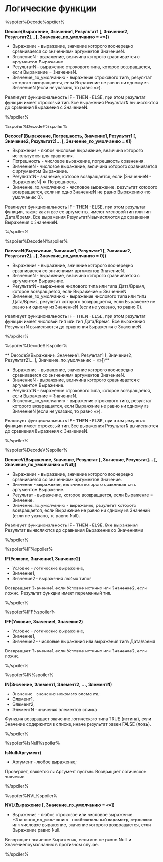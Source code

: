 # Логические функции

%spoiler%Decode%spoiler%

**Decode(Выражение, Значение1, Результат1 [, Значение2, Результат2]… [, Значение_по_умолчанию = «»])**

* Выражение - выражение, значение которого поочередно сравнивается со значениями аргументов ЗначениеN.
* ЗначениеN - выражение, величина которого сравнивается с аргументом Выражение.
* РезультатN - выражение строкового типа, которое возвращается, если Выражение = ЗначениеN.
* Значение_по_умолчанию - выражение строкового типа, результат которого возвращается, если Выражение не равно ни одному из ЗначениеN (если не указано, то равно «»).

Реализует функциональность IF - THEN - ELSE, при этом результат функции имеет строковый тип. Все выражения РезультатN вычисляются до сравнения Выражения с ЗначениеN.

%/spoiler%

%spoiler%DecodeF%spoiler%

**DecodeF(Выражение, Погрешность, Значение1, Результат1 [, Значение2, Результат2]… [, Значение_по_умолчанию = 0])**

* Выражение - любое числовое выражение, величина которого используется для сравнения.
* Погрешность - числовое выражение, погрешность сравнения.
* ЗначениеN - числовое выражение, величина которого сравнивается с аргументом Выражение.
* РезультатN - значение, которое возвращается, если |ЗначениеN - ВыражениеN| ⇐ Погрешность.
* Значение_по_умолчанию - числовое выражение, результат которого возвращается, если ни одно ЗначениеN не равно Выражению (по умолчанию 0). 

Реализует функциональность IF - THEN - ELSE, при этом результат функции, также как и все ее аргументы, имеют числовой тип или тип Дата/Время. Все выражения РезультатN вычисляются до сравнения Выражения с ЗначениеN. 

%/spoiler%

%spoiler%DecodeN%spoiler%

**DecodeN(Выражение, Значение1, Результат1 [, Значение2, Результат2]… [, Значение_по_умолчанию = 0])**

* Выражение - выражение, значение которого поочередно сравнивается со значениями аргументов ЗначениеN.
* ЗначениеN - выражение, величина которого сравнивается с аргументом Выражение.
* РезультатN - выражение числового типа или типа Дата/Время, которое возвращается, если Выражение = ЗначениеN.
* Значение_по_умолчанию - выражение числового типа или типа Дата/Время, результат которого возвращается, если Выражение не равно ни одному из ЗначениеN (если не указано, то равно 0). 

Реализует функциональность IF - THEN - ELSE, при этом результат функции имеет числовой тип или тип Дата/Время. Все выражения РезультатN вычисляются до сравнения Выражения с ЗначениеN. 

%/spoiler%

%spoiler%DecodeS%spoiler%

** DecodeS(Выражение, Значение1, Результат1 [, Значение2, Результат2]… [, Значение_по_умолчанию = «»])**

* Выражение - выражение, значение которого поочередно сравнивается со значениями аргументов ЗначениеN.
* ЗначениеN - выражение, величина которого сравнивается с аргументом Выражение.
* РезультатN - выражение строкового типа, которое возвращается, если Выражение = ЗначениеN.
* Значение_по_умолчанию - выражение строкового типа, результат которого возвращается, если Выражение не равно ни одному из ЗначениеN (если не указано, то равно «»). 

Реализует функциональность IF - THEN - ELSE, при этом результат функции имеет строковый тип. Все выражения РезультатN вычисляются до сравнения Выражения с ЗначениеN. 

%/spoiler%

%spoiler%DecodeV%spoiler%

**DecodeV(Выражение, Значение, Результат [, Значение, Результат]… [, Значение_по_умолчанию = Null])**

* Выражение - выражение, значение которого поочередно сравнивается со значениями аргументов Значение.
* Значение - выражение, величина которого сравнивается с аргументом Выражение.
* Результат - выражение, которое возвращается, если Выражение = Значение.
* Значение_по_умолчанию - выражение, результат которого возвращается, если Выражение не равно ни одному из Значений (если не указано, то равно Null).

Реализует функциональность IF - THEN - ELSE. Все выражения Результат вычисляются до сравнения Выражения со Значениями 

%/spoiler%

%spoiler%IF%spoiler%

**IF(Условие, Значение1, Значение2)**

* Условие - логическое выражение;
* Значение1,
* Значение2 - выражения любых типов

Возвращает Значение1, если Условие истинно или Значение2, если ложно. Результат функции имеет переменный тип.

%/spoiler%

%spoiler%IFF%spoiler%

**IFF(Условие, Значение1, Значение2)**

* Условие - логическое выражение;
* Значение1,
* Значение2 - числовые выражения или выражения типа Дата/время

Возвращает Значение1, если Условие истинно или Значение2, если ложно.

%/spoiler%

%spoiler%IN%spoiler%

**IN(Значение, Элемент1, Элемент2, …, ЭлементN)**

* Значение - значение искомого элемента;
* Элемент1,
* Элемент2,
* ЭлементN - значения элементов списка

Функция возвращает значение логического типа TRUE (истина), если Значение содержится в списке, иначе результат равен FALSE (ложь). 

%/spoiler%

%spoiler%IsNull%spoiler%

**IsNull(Аргумент)**

* Аргумент - любое выражение;

Проверяет, является ли Аргумент пустым. Возвращает логическое значение. 

%/spoiler%


%spoiler%NVL%spoiler%

**NVL(Выражение [, Значение_по_умолчанию = «»])**

* Выражение - любое строковое или числовое выражение.
*Значение_по_умолчанию - необязательный параметр, строковое или числовое выражение, значение которого возвращается, если Выражение равно Null.

Возвращает значение Выражения, если оно не равно Null, и Значениепоумолчанию в противном случае. 

%/spoiler%